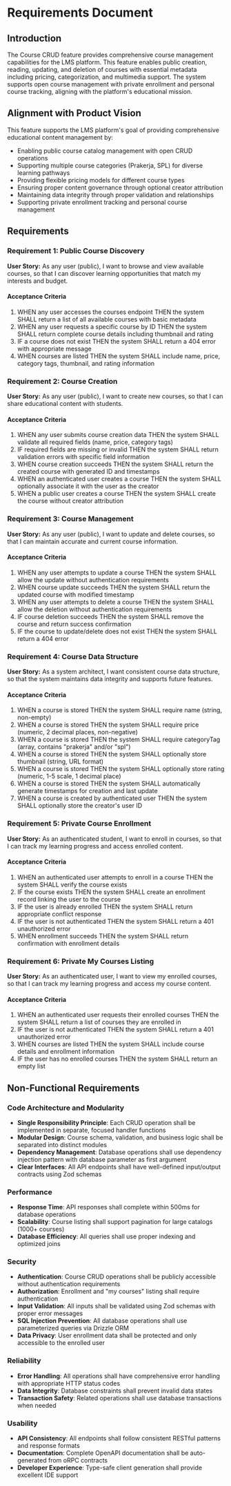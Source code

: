 # Requirements Document

## Introduction

The Course CRUD feature provides comprehensive course management capabilities for the LMS platform. This feature enables public creation, reading, updating, and deletion of courses with essential metadata including pricing, categorization, and multimedia support. The system supports open course management with private enrollment and personal course tracking, aligning with the platform's educational mission.

## Alignment with Product Vision

This feature supports the LMS platform's goal of providing comprehensive educational content management by:
- Enabling public course catalog management with open CRUD operations
- Supporting multiple course categories (Prakerja, SPL) for diverse learning pathways
- Providing flexible pricing models for different course types
- Ensuring proper content governance through optional creator attribution
- Maintaining data integrity through proper validation and relationships
- Supporting private enrollment tracking and personal course management

## Requirements

### Requirement 1: Public Course Discovery

**User Story:** As any user (public), I want to browse and view available courses, so that I can discover learning opportunities that match my interests and budget.

#### Acceptance Criteria

1. WHEN any user accesses the courses endpoint THEN the system SHALL return a list of all available courses with basic metadata
2. WHEN any user requests a specific course by ID THEN the system SHALL return complete course details including thumbnail and rating
3. IF a course does not exist THEN the system SHALL return a 404 error with appropriate message
4. WHEN courses are listed THEN the system SHALL include name, price, category tags, thumbnail, and rating information

### Requirement 2: Course Creation

**User Story:** As any user (public), I want to create new courses, so that I can share educational content with students.

#### Acceptance Criteria

1. WHEN any user submits course creation data THEN the system SHALL validate all required fields (name, price, category tags)
2. IF required fields are missing or invalid THEN the system SHALL return validation errors with specific field information
3. WHEN course creation succeeds THEN the system SHALL return the created course with generated ID and timestamps
4. WHEN an authenticated user creates a course THEN the system SHALL optionally associate it with the user as the creator
5. WHEN a public user creates a course THEN the system SHALL create the course without creator attribution

### Requirement 3: Course Management

**User Story:** As any user (public), I want to update and delete courses, so that I can maintain accurate and current course information.

#### Acceptance Criteria

1. WHEN any user attempts to update a course THEN the system SHALL allow the update without authentication requirements
2. WHEN course update succeeds THEN the system SHALL return the updated course with modified timestamp
3. WHEN any user attempts to delete a course THEN the system SHALL allow the deletion without authentication requirements
4. IF course deletion succeeds THEN the system SHALL remove the course and return success confirmation
5. IF the course to update/delete does not exist THEN the system SHALL return a 404 error

### Requirement 4: Course Data Structure

**User Story:** As a system architect, I want consistent course data structure, so that the system maintains data integrity and supports future features.

#### Acceptance Criteria

1. WHEN a course is stored THEN the system SHALL require name (string, non-empty)
2. WHEN a course is stored THEN the system SHALL require price (numeric, 2 decimal places, non-negative)
3. WHEN a course is stored THEN the system SHALL require categoryTag (array, contains "prakerja" and/or "spl")
4. WHEN a course is stored THEN the system SHALL optionally store thumbnail (string, URL format)
5. WHEN a course is stored THEN the system SHALL optionally store rating (numeric, 1-5 scale, 1 decimal place)
6. WHEN a course is stored THEN the system SHALL automatically generate timestamps for creation and last update
7. WHEN a course is created by authenticated user THEN the system SHALL optionally store the creator's user ID

### Requirement 5: Private Course Enrollment

**User Story:** As an authenticated student, I want to enroll in courses, so that I can track my learning progress and access enrolled content.

#### Acceptance Criteria

1. WHEN an authenticated user attempts to enroll in a course THEN the system SHALL verify the course exists
2. IF the course exists THEN the system SHALL create an enrollment record linking the user to the course
3. IF the user is already enrolled THEN the system SHALL return appropriate conflict response
4. IF the user is not authenticated THEN the system SHALL return a 401 unauthorized error
5. WHEN enrollment succeeds THEN the system SHALL return confirmation with enrollment details

### Requirement 6: Private My Courses Listing

**User Story:** As an authenticated user, I want to view my enrolled courses, so that I can track my learning progress and access my course content.

#### Acceptance Criteria

1. WHEN an authenticated user requests their enrolled courses THEN the system SHALL return a list of courses they are enrolled in
2. IF the user is not authenticated THEN the system SHALL return a 401 unauthorized error
3. WHEN courses are listed THEN the system SHALL include course details and enrollment information
4. IF the user has no enrolled courses THEN the system SHALL return an empty list

## Non-Functional Requirements

### Code Architecture and Modularity
- **Single Responsibility Principle**: Each CRUD operation shall be implemented in separate, focused handler functions
- **Modular Design**: Course schema, validation, and business logic shall be separated into distinct modules
- **Dependency Management**: Database operations shall use dependency injection pattern with database parameter as first argument
- **Clear Interfaces**: All API endpoints shall have well-defined input/output contracts using Zod schemas

### Performance
- **Response Time**: API responses shall complete within 500ms for database operations
- **Scalability**: Course listing shall support pagination for large catalogs (1000+ courses)
- **Database Efficiency**: All queries shall use proper indexing and optimized joins

### Security
- **Authentication**: Course CRUD operations shall be publicly accessible without authentication requirements
- **Authorization**: Enrollment and "my courses" listing shall require authentication
- **Input Validation**: All inputs shall be validated using Zod schemas with proper error messages
- **SQL Injection Prevention**: All database operations shall use parameterized queries via Drizzle ORM
- **Data Privacy**: User enrollment data shall be protected and only accessible to the enrolled user

### Reliability
- **Error Handling**: All operations shall have comprehensive error handling with appropriate HTTP status codes
- **Data Integrity**: Database constraints shall prevent invalid data states
- **Transaction Safety**: Related operations shall use database transactions when needed

### Usability
- **API Consistency**: All endpoints shall follow consistent RESTful patterns and response formats
- **Documentation**: Complete OpenAPI documentation shall be auto-generated from oRPC contracts
- **Developer Experience**: Type-safe client generation shall provide excellent IDE support
